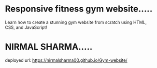 # Responsive fitness gym website.....
Learn how to create a stunning gym website from scratch using HTML, CSS, and JavaScript!

# NIRMAL SHARMA.....

deployed url: https://nirmalsharma00.github.io/Gym-website/
